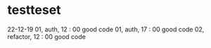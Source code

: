 # testteset
22-12-19
01, auth, 12 : 00 good code
01, auth, 17 : 00 good code
02, refactor, 12 : 00 good code